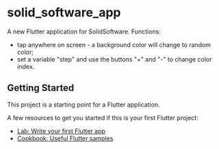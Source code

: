 # solid_software_app

A new Flutter application for SolidSoftware.
Functions:
- tap anywhere on screen - a background color will change to random color;
- set a variable "step" and use the buttons "+" and "-" to change color index.

## Getting Started

This project is a starting point for a Flutter application.

A few resources to get you started if this is your first Flutter project:

- [Lab: Write your first Flutter app](https://flutter.dev/docs/get-started/codelab)
- [Cookbook: Useful Flutter samples](https://flutter.dev/docs/cookbook)
